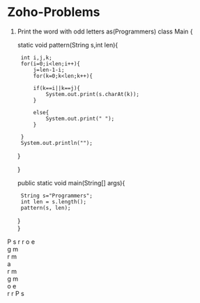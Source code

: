 # Zoho-Problems

1. Print the word with odd letters as(Programmers)
class Main {

    static void pattern(String s,int len){
      
        int i,j,k;
        for(i=0;i<len;i++){
            j=len-1-i;
            for(k=0;k<len;k++){
               
            if(k==i||k==j){
                System.out.print(s.charAt(k));
            }

            else{
                System.out.print(" ");
            }
            
        }
        System.out.println("");
    }


    }
 
    public static void main(String[] args){

        String s="Programmers";
        int len = s.length();
        pattern(s, len);

    }     
} 

P         s
 r       r 
  o     e  
   g   m   
    r m    
     a     
    r m    
   g   m   
  o     e  
 r       r 
P         s
